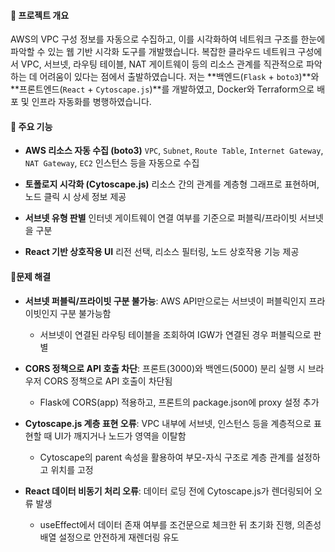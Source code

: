 #### 📌 프로젝트 개요
AWS의 VPC 구성 정보를 자동으로 수집하고, 이를 시각화하여 네트워크 구조를 한눈에 파악할 수 있는 웹 기반 시각화 도구를 개발했습니다.
복잡한 클라우드 네트워크 구성에서 VPC, 서브넷, 라우팅 테이블, NAT 게이트웨이 등의 리소스 관계를 직관적으로 파악하는 데 어려움이 있다는 점에서 출발하였습니다.
저는 **백엔드(`Flask` + `boto3`)**와 **프론트엔드(`React` + `Cytoscape.js`)**를 개발하였고, Docker와 Terraform으로 배포 및 인프라 자동화를 병행하였습니다.


#### 📌 주요 기능
- **AWS 리소스 자동 수집 (boto3)**
`VPC`, `Subnet`, `Route Table`, `Internet Gateway`, `NAT Gateway`, `EC2` 인스턴스 등을 자동으로 수집

- **토폴로지 시각화 (Cytoscape.js)**
리소스 간의 관계를 계층형 그래프로 표현하며, 노드 클릭 시 상세 정보 제공

- **서브넷 유형 판별**
인터넷 게이트웨이 연결 여부를 기준으로 퍼블릭/프라이빗 서브넷을 구분

- **React 기반 상호작용 UI**
리전 선택, 리소스 필터링, 노드 상호작용 기능 제공


#### 📌문제 해결 
- **서브넷 퍼블릭/프라이빗 구분 불가능**: AWS API만으로는 서브넷이 퍼블릭인지 프라이빗인지 구분 불가능함
    - 서브넷이 연결된 라우팅 테이블을 조회하여 IGW가 연결된 경우 퍼블릭으로 판별

- **CORS 정책으로 API 호출 차단**: 프론트(3000)와 백엔드(5000) 분리 실행 시 브라우저 CORS 정책으로 API 호출이 차단됨
    - Flask에 CORS(app) 적용하고, 프론트의 package.json에 proxy 설정 추가

- **Cytoscape.js 계층 표현 오류**: VPC 내부에 서브넷, 인스턴스 등을 계층적으로 표현할 때 UI가 깨지거나 노드가 영역을 이탈함
    - Cytoscape의 parent 속성을 활용하여 부모-자식 구조로 계층 관계를 설정하고 위치를 고정

- **React 데이터 비동기 처리 오류**: 데이터 로딩 전에 Cytoscape.js가 렌더링되어 오류 발생
    - useEffect에서 데이터 존재 여부를 조건문으로 체크한 뒤 초기화 진행, 의존성 배열 설정으로 안전하게 재렌더링 유도